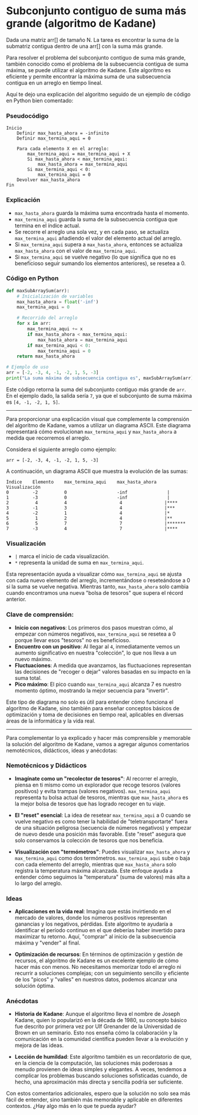 # Subconjunto contiguo de suma más grande (algoritmo de Kadane)

Dada una matriz arr[] de tamaño N. La tarea es encontrar la suma de la submatriz contigua dentro de una arr[] con la suma más grande.

Para resolver el problema del subconjunto contiguo de suma más grande, también conocido como el problema de la subsecuencia contigua de suma máxima, se puede utilizar el algoritmo de Kadane. Este algoritmo es eficiente y permite encontrar la máxima suma de una subsecuencia contigua en un arreglo en tiempo lineal.

Aquí te dejo una explicación del algoritmo seguido de un ejemplo de código en Python bien comentado:

### Pseudocódigo
```
Inicio
    Definir max_hasta_ahora = -infinito
    Definir max_termina_aqui = 0

    Para cada elemento X en el arreglo:
        max_termina_aqui = max_termina_aqui + X
        Si max_hasta_ahora < max_termina_aqui:
            max_hasta_ahora = max_termina_aqui
        Si max_termina_aqui < 0:
            max_termina_aqui = 0
    Devolver max_hasta_ahora
Fin
```

### Explicación
- `max_hasta_ahora` guarda la máxima suma encontrada hasta el momento.
- `max_termina_aqui` guarda la suma de la subsecuencia contigua que termina en el índice actual.
- Se recorre el arreglo una sola vez, y en cada paso, se actualiza `max_termina_aqui` añadiendo el valor del elemento actual del arreglo.
- Si `max_termina_aqui` supera a `max_hasta_ahora`, entonces se actualiza `max_hasta_ahora` con el valor de `max_termina_aqui`.
- Si `max_termina_aqui` se vuelve negativo (lo que significa que no es beneficioso seguir sumando los elementos anteriores), se resetea a 0.

### Código en Python
```python
def maxSubArraySum(arr):
    # Inicialización de variables
    max_hasta_ahora = float('-inf')
    max_termina_aqui = 0

    # Recorrido del arreglo
    for x in arr:
        max_termina_aqui += x
        if max_hasta_ahora < max_termina_aqui:
            max_hasta_ahora = max_termina_aqui
        if max_termina_aqui < 0:
            max_termina_aqui = 0
    return max_hasta_ahora

# Ejemplo de uso
arr = [-2, -3, 4, -1, -2, 1, 5, -3]
print("La suma máxima de subsecuencia contigua es", maxSubArraySum(arr))
```

Este código retorna la suma del subconjunto contiguo más grande de `arr`. En el ejemplo dado, la salida sería `7`, ya que el subconjunto de suma máxima es `[4, -1, -2, 1, 5]`.

---

Para proporcionar una explicación visual que complemente la comprensión del algoritmo de Kadane, vamos a utilizar un diagrama ASCII. Este diagrama representará cómo evolucionan `max_termina_aqui` y `max_hasta_ahora` a medida que recorremos el arreglo.

Considera el siguiente arreglo como ejemplo:
```
arr = [-2, -3, 4, -1, -2, 1, 5, -3]
```

A continuación, un diagrama ASCII que muestra la evolución de las sumas:

```
Índice    Elemento    max_termina_aqui    max_hasta_ahora    Visualización
0         -2          0                   -inf               |          
1         -3          0                   -inf               |          
2          4          4                    4                |****
3         -1          3                    4                |***
4         -2          1                    4                |*
5          1          2                    4                |**
6          5          7                    7                |*******
7         -3          4                    7                |****
```

### Visualización
- `|` marca el inicio de cada visualización.
- `*` representa la unidad de suma en `max_termina_aqui`.

Esta representación ayuda a visualizar cómo `max_termina_aqui` se ajusta con cada nuevo elemento del arreglo, incrementándose o reseteándose a 0 si la suma se vuelve negativa. Mientras tanto, `max_hasta_ahora` solo cambia cuando encontramos una nueva "bolsa de tesoros" que supera el récord anterior.

### Clave de comprensión:
- **Inicio con negativos**: Los primeros dos pasos muestran cómo, al empezar con números negativos, `max_termina_aqui` se resetea a 0 porque llevar esos "tesoros" no es beneficioso.
- **Encuentro con un positivo**: Al llegar al `4`, inmediatamente vemos un aumento significativo en nuestra "colección", lo que nos lleva a un nuevo máximo.
- **Fluctuaciones**: A medida que avanzamos, las fluctuaciones representan las decisiones de "recoger o dejar" valores basadas en su impacto en la suma total.
- **Pico máximo**: El pico cuando `max_termina_aqui` alcanza 7 es nuestro momento óptimo, mostrando la mejor secuencia para "invertir".

Este tipo de diagrama no solo es útil para entender cómo funciona el algoritmo de Kadane, sino también para enseñar conceptos básicos de optimización y toma de decisiones en tiempo real, aplicables en diversas áreas de la informática y la vida real.

---

Para complementar lo ya explicado y hacer más comprensible y memorable la solución del algoritmo de Kadane, vamos a agregar algunos comentarios nemotécnicos, didácticos, ideas y anécdotas:

### Nemotécnicos y Didácticos
- **Imagínate como un "recolector de tesoros"**: Al recorrer el arreglo, piensa en ti mismo como un explorador que recoge tesoros (valores positivos) y evita trampas (valores negativos). `max_termina_aqui` representa tu bolsa actual de tesoros, mientras que `max_hasta_ahora` es la mejor bolsa de tesoros que has logrado recoger en tu viaje.

- **El "reset" esencial**: La idea de resetear `max_termina_aqui` a 0 cuando se vuelve negativo es como tener la habilidad de "teletransportarte" fuera de una situación peligrosa (secuencia de números negativos) y empezar de nuevo desde una posición más favorable. Este "reset" asegura que solo conservamos la colección de tesoros que nos beneficia.

- **Visualización con "termómetros"**: Puedes visualizar `max_hasta_ahora` y `max_termina_aqui` como dos termómetros. `max_termina_aqui` sube o baja con cada elemento del arreglo, mientras que `max_hasta_ahora` solo registra la temperatura máxima alcanzada. Este enfoque ayuda a entender cómo seguimos la "temperatura" (suma de valores) más alta a lo largo del arreglo.

### Ideas
- **Aplicaciones en la vida real**: Imagina que estás invirtiendo en el mercado de valores, donde los números positivos representan ganancias y los negativos, pérdidas. Este algoritmo te ayudaría a identificar el período continuo en el que deberías haber invertido para maximizar tu retorno. Aquí, "comprar" al inicio de la subsecuencia máxima y "vender" al final.

- **Optimización de recursos**: En términos de optimización y gestión de recursos, el algoritmo de Kadane es un excelente ejemplo de cómo hacer más con menos. No necesitamos memorizar todo el arreglo ni recurrir a soluciones complejas; con un seguimiento sencillo y eficiente de los "picos" y "valles" en nuestros datos, podemos alcanzar una solución óptima.

### Anécdotas
- **Historia de Kadane**: Aunque el algoritmo lleva el nombre de Joseph Kadane, quien lo popularizó en la década de 1980, su concepto básico fue descrito por primera vez por Ulf Grenander de la Universidad de Brown en un seminario. Esto nos enseña cómo la colaboración y la comunicación en la comunidad científica pueden llevar a la evolución y mejora de las ideas.

- **Lección de humildad**: Este algoritmo también es un recordatorio de que, en la ciencia de la computación, las soluciones más poderosas a menudo provienen de ideas simples y elegantes. A veces, tendemos a complicar los problemas buscando soluciones sofisticadas cuando, de hecho, una aproximación más directa y sencilla podría ser suficiente.

Con estos comentarios adicionales, espero que la solución no solo sea más fácil de entender, sino también más memorable y aplicable en diferentes contextos. ¿Hay algo más en lo que te pueda ayudar?